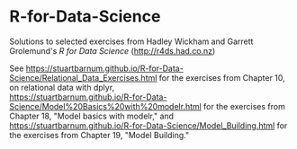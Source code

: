 # R-for-Data-Science
Solutions to selected exercises from Hadley Wickham and Garrett Grolemund's *R for Data Science* (<http://r4ds.had.co.nz>)

See <https://stuartbarnum.github.io/R-for-Data-Science/Relational_Data_Exercises.html> for the exercises from Chapter 10, on relational data with dplyr, <br>
<https://stuartbarnum.github.io/R-for-Data-Science/Model%20Basics%20with%20modelr.html> for the exercises from Chapter 18, "Model basics with modelr," and <br>
<https://stuartbarnum.github.io/R-for-Data-Science/Model_Building.html> for the exercises from Chapter 19, "Model Building."
